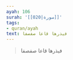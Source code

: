 ```yaml
---
ayah: 106
surah: '[[020|سورة]]'
tags:
- quran/ayah
text: فيذرها قاعا صفصفا
---
```

> فيذرها قاعا صفصفا
